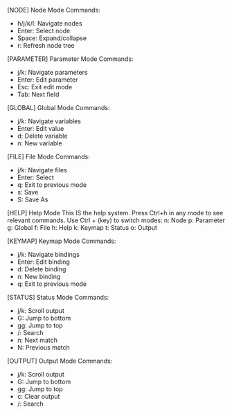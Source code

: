 [NODE]
Node Mode Commands:
- h/j/k/l: Navigate nodes
- Enter: Select node
- Space: Expand/collapse
- r: Refresh node tree

[PARAMETER]
Parameter Mode Commands:
- j/k: Navigate parameters
- Enter: Edit parameter
- Esc: Exit edit mode
- Tab: Next field

[GLOBAL]
Global Mode Commands:
- j/k: Navigate variables
- Enter: Edit value
- d: Delete variable
- n: New variable

[FILE]
File Mode Commands:
- j/k: Navigate files
- Enter: Select
- q: Exit to previous mode
- s: Save
- S: Save As

[HELP]
Help Mode
This IS the help system. Press Ctrl+h in any mode to see relevant commands.
Use Ctrl + (key) to switch modes:
n: Node    p: Parameter    g: Global
f: File    h: Help        k: Keymap
t: Status  o: Output

[KEYMAP]
Keymap Mode Commands:
- j/k: Navigate bindings
- Enter: Edit binding
- d: Delete binding
- n: New binding
- q: Exit to previous mode

[STATUS]
Status Mode Commands:
- j/k: Scroll output
- G: Jump to bottom
- gg: Jump to top
- /: Search
- n: Next match
- N: Previous match

[OUTPUT]
Output Mode Commands:
- j/k: Scroll output
- G: Jump to bottom
- gg: Jump to top
- c: Clear output
- /: Search